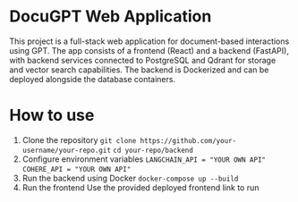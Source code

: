# DocuGPT Web Application

This project is a full-stack web application for document-based interactions using GPT. The app consists of a frontend (React) and a backend (FastAPI), with backend services connected to PostgreSQL and Qdrant for storage and vector search capabilities. The backend is Dockerized and can be deployed alongside the database containers.

# How to use
1. Clone the repository
```git clone https://github.com/your-username/your-repo.git```
```cd your-repo/backend```
2. Configure environment variables
```LANGCHAIN_API = "YOUR OWN API"```
```COHERE_API = "YOUR OWN API"```
3. Run the backend using Docker
```docker-compose up --build```
4. Run the frontend
Use the provided deployed frontend link to run
